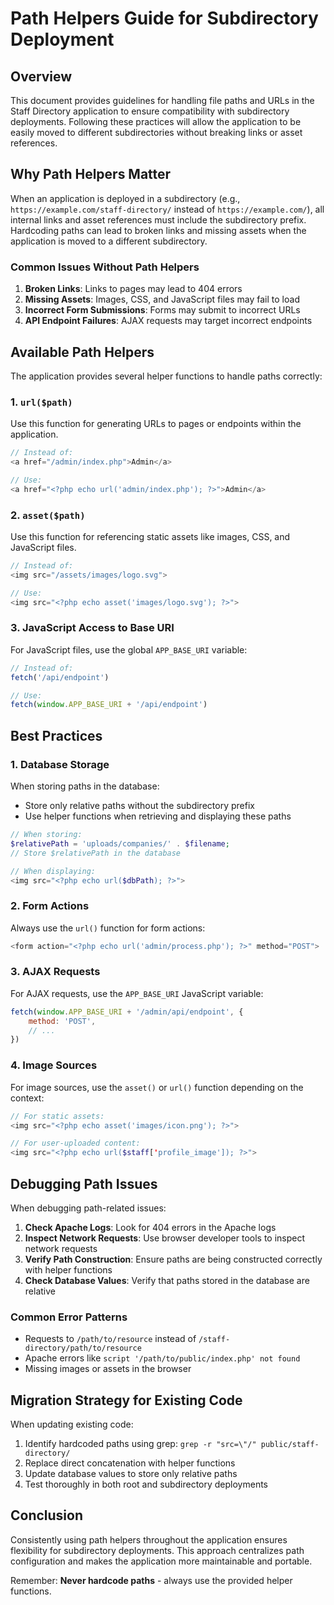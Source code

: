# Path Helpers Guide for Subdirectory Deployment

## Overview

This document provides guidelines for handling file paths and URLs in the Staff Directory application to ensure compatibility with subdirectory deployments. Following these practices will allow the application to be easily moved to different subdirectories without breaking links or asset references.

## Why Path Helpers Matter

When an application is deployed in a subdirectory (e.g., `https://example.com/staff-directory/` instead of `https://example.com/`), all internal links and asset references must include the subdirectory prefix. Hardcoding paths can lead to broken links and missing assets when the application is moved to a different subdirectory.

### Common Issues Without Path Helpers

1. **Broken Links**: Links to pages may lead to 404 errors
2. **Missing Assets**: Images, CSS, and JavaScript files may fail to load
3. **Incorrect Form Submissions**: Forms may submit to incorrect URLs
4. **API Endpoint Failures**: AJAX requests may target incorrect endpoints

## Available Path Helpers

The application provides several helper functions to handle paths correctly:

### 1. `url($path)`

Use this function for generating URLs to pages or endpoints within the application.

```php
// Instead of:
<a href="/admin/index.php">Admin</a>

// Use:
<a href="<?php echo url('admin/index.php'); ?>">Admin</a>
```

### 2. `asset($path)`

Use this function for referencing static assets like images, CSS, and JavaScript files.

```php
// Instead of:
<img src="/assets/images/logo.svg">

// Use:
<img src="<?php echo asset('images/logo.svg'); ?>">
```

### 3. JavaScript Access to Base URI

For JavaScript files, use the global `APP_BASE_URI` variable:

```javascript
// Instead of:
fetch('/api/endpoint')

// Use:
fetch(window.APP_BASE_URI + '/api/endpoint')
```

## Best Practices

### 1. Database Storage

When storing paths in the database:

- Store only relative paths without the subdirectory prefix
- Use helper functions when retrieving and displaying these paths

```php
// When storing:
$relativePath = 'uploads/companies/' . $filename;
// Store $relativePath in the database

// When displaying:
<img src="<?php echo url($dbPath); ?>">
```

### 2. Form Actions

Always use the `url()` function for form actions:

```php
<form action="<?php echo url('admin/process.php'); ?>" method="POST">
```

### 3. AJAX Requests

For AJAX requests, use the `APP_BASE_URI` JavaScript variable:

```javascript
fetch(window.APP_BASE_URI + '/admin/api/endpoint', {
    method: 'POST',
    // ...
})
```

### 4. Image Sources

For image sources, use the `asset()` or `url()` function depending on the context:

```php
// For static assets:
<img src="<?php echo asset('images/icon.png'); ?>">

// For user-uploaded content:
<img src="<?php echo url($staff['profile_image']); ?>">
```

## Debugging Path Issues

When debugging path-related issues:

1. **Check Apache Logs**: Look for 404 errors in the Apache logs
2. **Inspect Network Requests**: Use browser developer tools to inspect network requests
3. **Verify Path Construction**: Ensure paths are being constructed correctly with helper functions
4. **Check Database Values**: Verify that paths stored in the database are relative

### Common Error Patterns

- Requests to `/path/to/resource` instead of `/staff-directory/path/to/resource`
- Apache errors like `script '/path/to/public/index.php' not found`
- Missing images or assets in the browser

## Migration Strategy for Existing Code

When updating existing code:

1. Identify hardcoded paths using grep: `grep -r "src=\"/" public/staff-directory/`
2. Replace direct concatenation with helper functions
3. Update database values to store only relative paths
4. Test thoroughly in both root and subdirectory deployments

## Conclusion

Consistently using path helpers throughout the application ensures flexibility for subdirectory deployments. This approach centralizes path configuration and makes the application more maintainable and portable.

Remember: **Never hardcode paths** - always use the provided helper functions.
